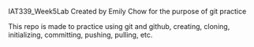 IAT339_Week5Lab
Created by Emily Chow for the purpose of git practice

This repo is made to practice using git and github, creating, cloning, initializing, committing, pushing, pulling, etc. 
